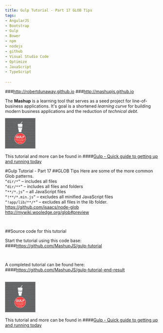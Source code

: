 ```yaml
---
title: Gulp Tutorial - Part 17 GLOB Tips
tags: 
- AngularJS
- Bootstrap
- Gulp
- Bower
- npm
- nodejs
- github
- Visual Studio Code
- Optimize
- JavaScript
- TypeScript

---
```


###http://robertdunaway.github.io
###http://mashupjs.github.io


The **Mashup** is a learning tool that serves as a seed project for line-of-business applications.  It's goal is a shortened *learning curve* for building modern business applications and the reduction of *technical debt*.
<br>

 <img src="https://raw.githubusercontent.com/robertdunaway/gulp-book/master/bookcoverimage.PNG" alt="Smiley face" height="100" width="100"> 

This tutorial and more can be found in
####[Gulp - Quick guide to getting up and running today](http://www.amazon.com/Gulp-Quick-guide-getting-running-ebook/dp/B010NXMFF6/)

#Gulp Tutorial - Part 17
##GLOB Tips
Here are some of the more common Glob patterns.
<br>
`“dir/*”` – includes all files
<br>
`“dir/**”` – includes all files and folders
<br>
`“**/*.js”` – all JavaScript files
<br>
`“!**/*.min.js”` – excludes all minified JavaScript files
<br>
`“!app/lib/**/*”` – excludes all files in the lib folder.
<br>
https://github.com/isaacs/node-glob
http://mywiki.wooledge.org/glob#preview
 

<br>

##Source code for this tutorial


Start the tutorial using this code base:  
####https://github.com/MashupJS/gulp-tutorial

<br>

A completed tutorial can be found here:  
####https://github.com/MashupJS/gulp-tutorial-end-result

<br>

 <img src="https://raw.githubusercontent.com/robertdunaway/gulp-book/master/bookcoverimage.PNG" alt="Smiley face" height="100" width="100"> 

This tutorial and more can be found in
####[Gulp - Quick guide to getting up and running today](http://www.amazon.com/Gulp-Quick-guide-getting-running-ebook/dp/B010NXMFF6/)